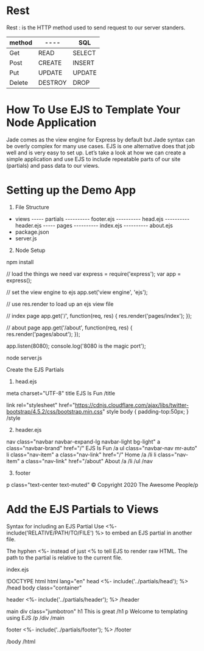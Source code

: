 # Rest

Rest : is the HTTP method used to send request to our server standers.

|method|----|SQL|
|------|----|---|
|Get|READ|SELECT|
|Post|CREATE|INSERT|
|Put|UPDATE|UPDATE|
|Delete|DESTROY|DROP|

# How To Use EJS to Template Your Node Application

Jade comes as the view engine for Express by default but Jade syntax can be overly complex for many use cases. EJS is one alternative does that job well and is very easy to set up. Let’s take a look at how we can create a simple application and use EJS to include repeatable parts of our site (partials) and pass data to our views.

# Setting up the Demo App

1. File Structure

- views
----- partials
---------- footer.ejs
---------- head.ejs
---------- header.ejs
----- pages
---------- index.ejs
---------- about.ejs
- package.json
- server.js

2. Node Setup

npm install

// load the things we need
var express = require('express');
var app = express();

// set the view engine to ejs
app.set('view engine', 'ejs');

// use res.render to load up an ejs view file

// index page
app.get('/', function(req, res) {
    res.render('pages/index');
});

// about page
app.get('/about', function(req, res) {
    res.render('pages/about');
});

app.listen(8080);
console.log('8080 is the magic port');

node server.js

Create the EJS Partials

1. head.ejs

meta charset="UTF-8"
title EJS Is Fun /title

<!-- CSS (load bootstrap from a CDN) -->
link rel="stylesheet" href="https://cdnjs.cloudflare.com/ajax/libs/twitter-bootstrap/4.5.2/css/bootstrap.min.css"
style
    body { padding-top:50px; }
/style

2. header.ejs

nav class="navbar navbar-expand-lg navbar-light bg-light"
  a class="navbar-brand" href="/" EJS Is Fun /a
  ul class="navbar-nav mr-auto"
    li class="nav-item"
      a class="nav-link" href="/" Home /a
    /li
    li class="nav-item"
      a class="nav-link" href="/about" About /a
    /li
  /ul
/nav

3. footer

p class="text-center text-muted" © Copyright 2020 The Awesome People/p

# Add the EJS Partials to Views

Syntax for including an EJS Partial
Use <%- include('RELATIVE/PATH/TO/FILE') %> to embed an EJS partial in another file.

The hyphen <%- instead of just <% to tell EJS to render raw HTML.
The path to the partial is relative to the current file.

index.ejs

!DOCTYPE html
html lang="en"
head
    <%- include('../partials/head'); %>
/head
body class="container"

header
    <%- include('../partials/header'); %>
/header

main
    div class="jumbotron"
        h1 This is great /h1
        p Welcome to templating using EJS /p
    /div
/main

footer
    <%- include('../partials/footer'); %>
/footer

/body
/html